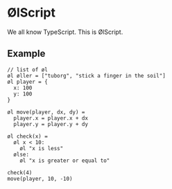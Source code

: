 # ØlScript

We all know TypeScript. This is ØlScript.

## Example

```
// list of øl
øl øller = ["tuborg", "stick a finger in the soil"]
øl player = {
  x: 100
  y: 100
}

øl move(player, dx, dy) =
  player.x = player.x + dx
  player.y = player.y + dy

øl check(x) =
  øl x < 10:
    øl "x is less"
  ølse:
    øl "x is greater or equal to"
    
check(4)
move(player, 10, -10)
```

